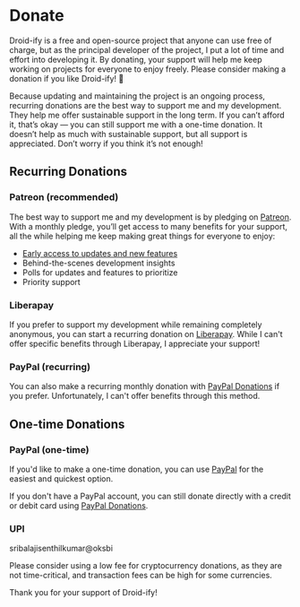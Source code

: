 # Donate

Droid-ify is a free and open-source project that anyone can use free of charge, but as the principal developer of the project, I put a lot of time and effort into developing it. By donating, your support will help me keep working on projects for everyone to enjoy freely. Please consider making a donation if you like Droid-ify! 🙂

Because updating and maintaining the project is an ongoing process, recurring donations are the best way to support me and my development. They help me offer sustainable support in the long term. If you can’t afford it, that’s okay — you can still support me with a one-time donation. It doesn’t help as much with sustainable support, but all support is appreciated. Don’t worry if you think it’s not enough!

## Recurring Donations

### Patreon (recommended)

The best way to support me and my development is by pledging on [Patreon](https://patreon.com/iamlooker). With a monthly pledge, you’ll get access to many benefits for your support, all the while helping me keep making great things for everyone to enjoy:

- [Early access to updates and new features](https://patreon.com/iamlooker)
- Behind-the-scenes development insights
- Polls for updates and features to prioritize
- Priority support

### Liberapay

If you prefer to support my development while remaining completely anonymous, you can start a recurring donation on [Liberapay](https://liberapay.com/iamlooker). While I can't offer specific benefits through Liberapay, I appreciate your support!

### PayPal (recurring)

You can also make a recurring monthly donation with [PayPal Donations](https://www.paypal.com/donate/?hosted_button_id=YOUR_BUTTON_ID) if you prefer. Unfortunately, I can't offer benefits through this method.

## One-time Donations

### PayPal (one-time)

If you'd like to make a one-time donation, you can use [PayPal](https://paypal.me/iamlookerdonate) for the easiest and quickest option.

If you don't have a PayPal account, you can still donate directly with a credit or debit card using [PayPal Donations](https://www.paypal.com/donate/?hosted_button_id=YOUR_BUTTON_ID).

### UPI

sribalajisenthilkumar@oksbi

Please consider using a low fee for cryptocurrency donations, as they are not time-critical, and transaction fees can be high for some currencies.

Thank you for your support of Droid-ify!
 